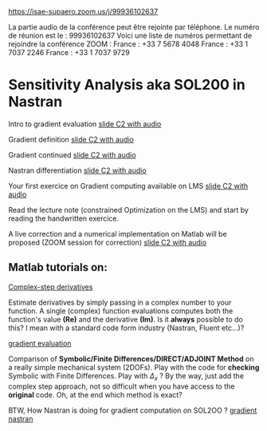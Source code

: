 https://isae-supaero.zoom.us/j/99936102637

La partie audio de la conférence peut être rejointe par téléphone.
Le numéro de réunion est le : 99936102637
Voici une liste de numéros permettant de rejoindre la conférence ZOOM :
France : +33 7 5678 4048
France : +33 1 7037 2246
France : +33 1 7037 9729

# Sensitivity Analysis aka SOL200 in Nastran

Intro to gradient evaluation [slide C2 with audio](https://app.amanote.com/note-taking/document/c0e1b869-24c5-47a1-8cb2-3b6737f3f9ef)

Gradient definition [slide C2 with audio](https://app.amanote.com/note-taking/document/672cad97-0e39-45e1-8623-166c6796fb06)

Gradient continued [slide C2 with audio](https://app.amanote.com/note-taking/document/a8d36ccd-e581-4673-a5fb-9f0544ac4ba2)

Nastran differentiation [slide C2 with audio](https://app.amanote.com/note-taking/document/827200fd-e137-475b-aab5-58d734086654)


Your first exercice on Gradient computing available on LMS [slide C2 with audio](https://app.amanote.com/note-taking/document/56f9f771-2ef5-4525-a346-17785fce9aa4)


Read the lecture note (constrained Optimization on the LMS) and start by reading the handwritten exercice.


A live correction and a numerical implementation on Matlab will be proposed (ZOOM session for correction) [slide C2 with audio](https://app.amanote.com/note-taking/document/f3d53bf1-2e2e-42be-9da0-a3f7a6eafbd6)

## Matlab tutorials on:

 [Complex-step derivatives](http://htmlpreview.github.io/?https://github.com/jomorlier/mdocourse/blob/master/ComplexStep/ComplexStep.html)

Estimate derivatives by simply passing in a complex number to your function.
A single (complex) function evaluations computes both the function's value **(Re)** and the derivative **(Im)**.
Is it **always** possible to do this? I mean with a standard code form industry (Nastran, Fluent etc...)?

 [gradient evaluation](http://htmlpreview.github.io/?https://github.com/jomorlier/mdocourse/blob/master/Sensibility/sensitivity_TD.html)

Comparison of **Symbolic/Finite Differences/DIRECT/ADJOINT Method** on a really simple mechanical system (2DOFs).
Play with the code for **checking** Symbolic with Finite Differences. Play with $\Delta_x$ ?
By the way, just add the complex step approach, not so difficult when you have access to the **original** code.
Oh, at the end which method is exact? 

 BTW, How Nastran is doing for gradient computation on SOL2OO ?
[gradient nastran](https://app.amanote.com/note-taking/document/827200fd-e137-475b-aab5-58d734086654)
